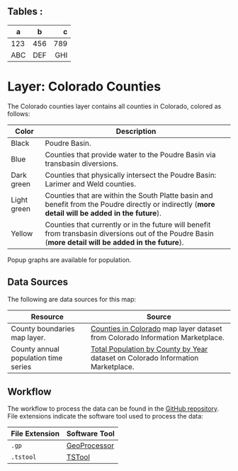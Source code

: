 Tables :
--------
| a    |  b   |    c |
| ---- | :--: | ---: |
| 123  | 456  |  789 |
| ABC  | DEF  |  GHI |



# Layer: Colorado Counties

The Colorado counties layer contains all counties in Colorado, colored as follows:

| **Color**   | **Description**                                              |
| ----------- | ------------------------------------------------------------ |
| Black       | Poudre Basin.                                                |
| Blue        | Counties that provide water to the Poudre Basin via transbasin diversions. |
| Dark green  | Counties that physically intersect the Poudre Basin: Larimer and Weld counties. |
| Light green | Counties that are within the South Platte basin and benefit from the Poudre directly or indirectly (**more detail will be added in the future**). |
| Yellow      | Counties that currently or in the future will benefit from transbasin diversions out of the Poudre Basin (**more detail will be added in the future**). |

Popup graphs are available for population.

## Data Sources

The following are data sources for this map:

| **Resource**                         | **Source**                                                   |
| ------------------------------------ | ------------------------------------------------------------ |
| County boundaries map layer.         | [Counties in Colorado](https://data.colorado.gov/Transportation/Counties-in-Colorado/67vn-ijga) map layer dataset from Colorado Information Marketplace. |
| County annual population time series | [Total Population by County by Year](https://data.colorado.gov/Demographics/Total-Population-by-County-by-Year/9dd2-kw29) dataset on Colorado Information Marketplace. |

## Workflow

The workflow to process the data can be found in the [GitHub repository](https://github.com/OpenWaterFoundation/owf-infomapper-poudre/tree/master/workflow/BasinEntities/Physical-Counties). File extensions indicate the software tool used to process the data:

| **File Extension** | **Software Tool**                                        |
| ------------------ | -------------------------------------------------------- |
| `.gp`              | [GeoProcessor](http://software.openwaterfoundation.org/) |
| `.tstool`          | [TSTool](http://software.openwaterfoundation.org/)       |